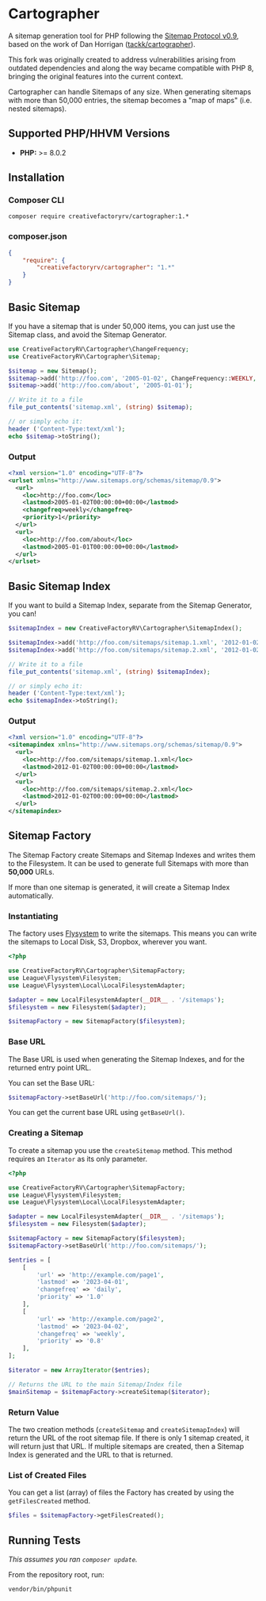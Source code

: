 # Cartographer

A sitemap generation tool for PHP following the [Sitemap Protocol v0.9](http://www.sitemaps.org/protocol.html), based on the work of Dan Horrigan ([tackk/cartographer](https://github.com/tackk/cartographer)).

This fork was originally created to address vulnerabilities arising from outdated dependencies and along the way became compatible with PHP 8, bringing the original features into the current context.

Cartographer can handle Sitemaps of any size.  When generating sitemaps with more than 50,000
entries, the sitemap becomes a "map of maps" (i.e. nested sitemaps).

## Supported PHP/HHVM Versions

* **PHP:** >= 8.0.2

## Installation

### Composer CLI

```
composer require creativefactoryrv/cartographer:1.*
```

### composer.json

``` json
{
    "require": {
        "creativefactoryrv/cartographer": "1.*"
    }
}
```

## Basic Sitemap

If you have a sitemap that is under 50,000 items, you can just use the Sitemap class, and avoid the Sitemap
Generator.

``` php
use CreativeFactoryRV\Cartographer\ChangeFrequency;
use CreativeFactoryRV\Cartographer\Sitemap;

$sitemap = new Sitemap();
$sitemap->add('http://foo.com', '2005-01-02', ChangeFrequency::WEEKLY, 1.0);
$sitemap->add('http://foo.com/about', '2005-01-01');

// Write it to a file
file_put_contents('sitemap.xml', (string) $sitemap);

// or simply echo it:
header ('Content-Type:text/xml');
echo $sitemap->toString();
```

### Output

``` xml
<?xml version="1.0" encoding="UTF-8"?>
<urlset xmlns="http://www.sitemaps.org/schemas/sitemap/0.9">
  <url>
    <loc>http://foo.com</loc>
    <lastmod>2005-01-02T00:00:00+00:00</lastmod>
    <changefreq>weekly</changefreq>
    <priority>1</priority>
  </url>
  <url>
    <loc>http://foo.com/about</loc>
    <lastmod>2005-01-01T00:00:00+00:00</lastmod>
  </url>
</urlset>
```

## Basic Sitemap Index

If you want to build a Sitemap Index, separate from the Sitemap Generator, you can!

``` php
$sitemapIndex = new CreativeFactoryRV\Cartographer\SitemapIndex();

$sitemapIndex->add('http://foo.com/sitemaps/sitemap.1.xml', '2012-01-02');
$sitemapIndex->add('http://foo.com/sitemaps/sitemap.2.xml', '2012-01-02');

// Write it to a file
file_put_contents('sitemap.xml', (string) $sitemapIndex);

// or simply echo it:
header ('Content-Type:text/xml');
echo $sitemapIndex->toString();
```

### Output

``` xml
<?xml version="1.0" encoding="UTF-8"?>
<sitemapindex xmlns="http://www.sitemaps.org/schemas/sitemap/0.9">
  <url>
    <loc>http://foo.com/sitemaps/sitemap.1.xml</loc>
    <lastmod>2012-01-02T00:00:00+00:00</lastmod>
  </url>
  <url>
    <loc>http://foo.com/sitemaps/sitemap.2.xml</loc>
    <lastmod>2012-01-02T00:00:00+00:00</lastmod>
  </url>
</sitemapindex>
```

## Sitemap Factory

The Sitemap Factory create Sitemaps and Sitemap Indexes and writes them to the Filesystem.
It can be used to generate full Sitemaps with more than **50,000** URLs.

If more than one sitemap is generated, it will create a Sitemap Index automatically.

### Instantiating

The factory uses [Flysystem](http://flysystem.thephpleague.com/) to write the sitemaps.  This
means you can write the sitemaps to Local Disk, S3, Dropbox, wherever you want.

``` php
<?php

use CreativeFactoryRV\Cartographer\SitemapFactory;
use League\Flysystem\Filesystem;
use League\Flysystem\Local\LocalFilesystemAdapter;

$adapter = new LocalFilesystemAdapter(__DIR__ . '/sitemaps');
$filesystem = new Filesystem($adapter);

$sitemapFactory = new SitemapFactory($filesystem);
```

### Base URL

The Base URL is used when generating the Sitemap Indexes, and for the returned entry point URL.

You can set the Base URL:

``` php
$sitemapFactory->setBaseUrl('http://foo.com/sitemaps/');
```

You can get the current base URL using `getBaseUrl()`.

### Creating a Sitemap

To create a sitemap you use the `createSitemap` method.  This method requires an `Iterator` as
its only parameter.

``` php
<?php

use CreativeFactoryRV\Cartographer\SitemapFactory;
use League\Flysystem\Filesystem;
use League\Flysystem\Local\LocalFilesystemAdapter;

$adapter = new LocalFilesystemAdapter(__DIR__ . '/sitemaps');
$filesystem = new Filesystem($adapter);

$sitemapFactory = new SitemapFactory($filesystem);
$sitemapFactory->setBaseUrl('http://foo.com/sitemaps/');

$entries = [
    [
        'url' => 'http://example.com/page1',
        'lastmod' => '2023-04-01',
        'changefreq' => 'daily',
        'priority' => '1.0'
    ],
    [
        'url' => 'http://example.com/page2',
        'lastmod' => '2023-04-02',
        'changefreq' => 'weekly',
        'priority' => '0.8'
    ],
];

$iterator = new ArrayIterator($entries);

// Returns the URL to the main Sitemap/Index file
$mainSitemap = $sitemapFactory->createSitemap($iterator);
```

### Return Value

The two creation methods (`createSitemap` and `createSitemapIndex`) will return the URL
of the root sitemap file.  If there is only 1 sitemap created, it will return just that URL.
If multiple sitemaps are created, then a Sitemap Index is generated and the URL to that is returned.

### List of Created Files

You can get a list (array) of files the Factory has created by using the `getFilesCreated` method.

``` php
$files = $sitemapFactory->getFilesCreated();
```

## Running Tests

*This assumes you ran `composer update`.*

From the repository root, run:

```
vendor/bin/phpunit
```
